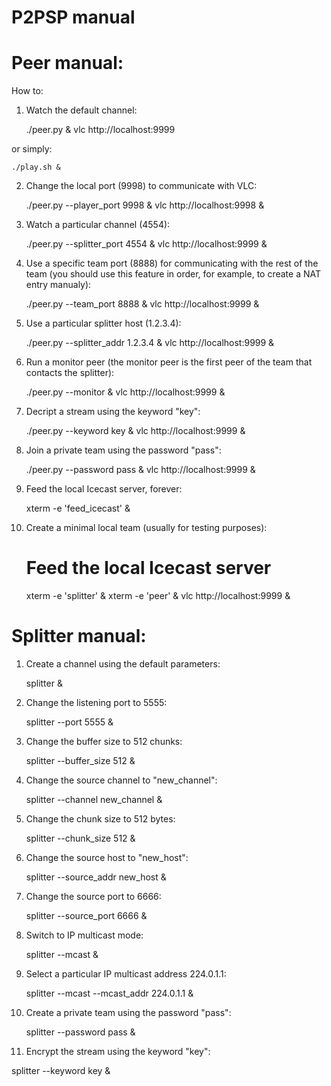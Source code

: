 P2PSP manual
============

# Peer manual:

How to:

1. Watch the default channel:

    ./peer.py &
    vlc http://localhost:9999

or simply:

    ./play.sh &

2. Change the local port (9998) to communicate with VLC:

    ./peer.py --player_port 9998 &
    vlc http://localhost:9998 &

3. Watch a particular channel (4554):

    ./peer.py --splitter_port 4554 &
    vlc http://localhost:9999 &

4. Use a specific team port (8888) for communicating with the rest of
   the team (you should use this feature in order, for example, to create
   a NAT entry manualy):

    ./peer.py --team_port 8888 &
    vlc http://localhost:9999 &

5. Use a particular splitter host (1.2.3.4):

    ./peer.py --splitter_addr 1.2.3.4 &
    vlc http://localhost:9999 &

6. Run a monitor peer (the monitor peer is the first peer of the team
   that contacts the splitter):

    ./peer.py --monitor &
    vlc http://localhost:9999 &

9. Decript a stream using the keyword "key":

    ./peer.py --keyword key &
    vlc http://localhost:9999 &

11. Join a private team using the password "pass":

    ./peer.py --password pass &
    vlc http://localhost:9999 &

12. Feed the local Icecast server, forever:

    xterm -e 'feed_icecast' &

13. Create a minimal local team (usually for testing purposes):

    # Feed the local Icecast server
    xterm -e 'splitter' &
    xterm -e 'peer' &
    vlc http://localhost:9999 &
    
# Splitter manual:

1. Create a channel using the default parameters:

   splitter &

2. Change the listening port to 5555:

   splitter --port 5555 &

3. Change the buffer size to 512 chunks:

   splitter --buffer_size 512 &

4. Change the source channel to "new_channel":

   splitter --channel new_channel &

5. Change the chunk size to 512 bytes:

   splitter --chunk_size 512 &

6. Change the source host to "new_host":

   splitter --source_addr new_host &

7. Change the source port to 6666:

   splitter --source_port 6666 &

8. Switch to IP multicast mode:

   splitter --mcast &

8. Select a particular IP multicast address 224.0.1.1:

   splitter --mcast --mcast_addr 224.0.1.1 &

9. Create a private team using the password "pass":

   splitter --password pass &

10. Encrypt the stream using the keyword "key":

   splitter --keyword key &

